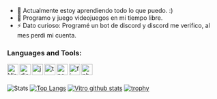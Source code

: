 - 🌱 Actualmente estoy aprendiendo todo lo que puedo. :)
- 💎 Programo y juego videojuegos en mi tiempo libre.
- ⚡ Dato curioso: Programé un bot de discord y discord me verifico, al mes perdi mi cuenta. <br />

### Languages and Tools:

<img align="left" alt="Visual Studio Code" width="26px" src="https://i.imgur.com/LwSdAlE.png" />
<img align="left" alt="discord.js" width="26px" src="https://i.imgur.com/SI1DZf3.png" />
<img align="left" alt="js" width="26px" src="https://i.imgur.com/3u1wzwE.png" />
<img align="left" alt="ts" width="26px" src="https://i.imgur.com/vSgFULR.png" />
<img align="left" alt="node.js" width="26px" src="https://i.imgur.com/tYLFZBh.png" /> 
<img align="left" alt="firebase" width="26px" src="https://i.imgur.com/1RVXvxS.png" /> 
<img align="left" alt="photoshop" width="26px" src="https://i.imgur.com/OC1RcS5.jpg" /> <br />

<br />

![Stats](https://github-readme-stats.vercel.app/api?username=vitro-dev&show_icons=true&theme=radical)
[![Top Langs](https://github-readme-stats.vercel.app/api/top-langs/?username=vitro-dev&title_color=FFA759&icon_color=FFD580&bg_color=1F2430&text_color=FFCC66&layout=compact)](https://github.com/anuraghazra/github-readme-stats) 
[![Vitro github stats](https://github-readme-stats.vercel.app/api?username=vitro-dev&hide=["prs","issues"]&show_icons=true&title_color=FFA759&icon_color=FFD580&bg_color=1F2430&text_color=FFCC66&layout=compact)](https://vitro-dev.dev/) 
[![trophy](https://github-profile-trophy.vercel.app/?username=vitro-dev&theme=onedark)](https://github.com/ryo-ma/github-profile-chalk)
